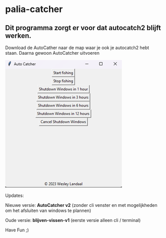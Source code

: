 # palia-catcher

## Dit programma zorgt er voor dat autocatch2 blijft werken.  

Download de AutoCather naar de map waar je ook je autocatch2 hebt staan.
Daarna gewoon AutoCatcher uitvoeren

![AutoCatcher](img/screenshot.png)

Updates:

Nieuwe versie: **AutoCatcher v2** (zonder cli venster en met mogelijkheden om het afsluiten van windows te plannen)

Oude versie: **blijven-vissen-v1** (eerste versie alleen cli / terminal)


Have Fun ;)